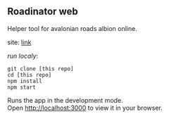 ## Roadinator web

Helper tool for avalonian roads albion online.  

site: [link](https://obxd.github.io/roadinator-web/)  


*run localy*:  
```
git clone [this repo]
cd [this repo]
npm install
npm start
```

Runs the app in the development mode.\
Open [http://localhost:3000](http://localhost:3000) to view it in your browser.
